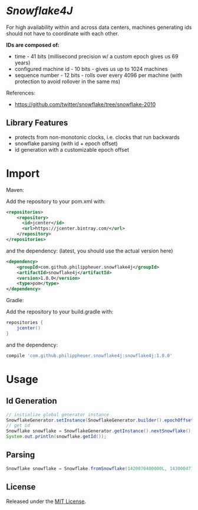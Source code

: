 # *Snowflake4J*

For high availability within and across data centers, machines generating ids should not have to coordinate with each other.

**IDs are composed of:**

- time - 41 bits (millisecond precision w/ a custom epoch gives us 69 years)
- configured machine id - 10 bits - gives us up to 1024 machines
- sequence number - 12 bits - rolls over every 4096 per machine (with protection to avoid rollover in the same ms)

References:

- https://github.com/twitter/snowflake/tree/snowflake-2010

## Library Features

- protects from non-monotonic clocks, i.e. clocks that run backwards
- snowflake parsing (with id + epoch offset)
- id generation with a customizable epoch offset

# Import

Maven:

Add the repository to your pom.xml with:
```xml
<repositories>
    <repository>
      <id>jcenter</id>
      <url>https://jcenter.bintray.com/</url>
    </repository>
</repositories>
```
and the dependency: (latest, you should use the actual version here)

```xml
<dependency>
    <groupId>com.github.philippheuer.snowflake4j</groupId>
    <artifactId>snowflake4j</artifactId>
    <version>1.0.0</version>
    <type>pom</type>
</dependency>
```

Gradle:

Add the repository to your build.gradle with:
```groovy
repositories {
	jcenter()
}
```

and the dependency:

```groovy
compile 'com.github.philippheuer.snowflake4j:snowflake4j:1.0.0'
```

# Usage

## Id Generation

```java
// initialize global generator instance
SnowflakeGenerator.setInstance(SnowflakeGenerator.builder().epochOffset(offset).nodeId(1).build());
// get id
Snowflake snowflake = SnowflakeGenerator.getInstance().nextSnowflake();
System.out.println(snowflake.getId());
```

## Parsing

```java
Snowflake snowflake = Snowflake.fromSnowflake(1420070400000L, 143000477531897856L);
```

## License

Released under the [MIT License](./LICENSE).
